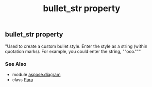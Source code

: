 ﻿---
title: bullet_str property
second_title: Aspose.Diagram for Python via .NET API References
description: 
type: docs
weight: 70
url: /python-net/aspose.diagram/para/bullet_str/
is_root: false
---

## bullet_str property


"Used to create a custom bullet style. Enter the style as a string (within quotation marks). For example, you could enter the string, ""ooo."""

### See Also
* module [aspose.diagram](../../)
* class [Para](/diagram/python-net/aspose.diagram/para)
